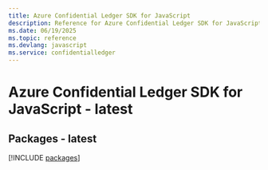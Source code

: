 ```yaml
---
title: Azure Confidential Ledger SDK for JavaScript
description: Reference for Azure Confidential Ledger SDK for JavaScript
ms.date: 06/19/2025
ms.topic: reference
ms.devlang: javascript
ms.service: confidentialledger
---
```

# Azure Confidential Ledger SDK for JavaScript - latest
## Packages - latest
[!INCLUDE [packages](confidential-ledger-index.md)]